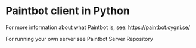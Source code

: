 # Paintbot  client in Python

For more information about what Paintbot is, see: https://paintbot.cygni.se/

For running your own server see Paintbot Server Repository
